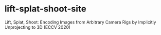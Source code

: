 # lift-splat-shoot-site
Lift, Splat, Shoot: Encoding Images from Arbitrary Camera Rigs by Implicitly Unprojecting to 3D (ECCV 2020)
